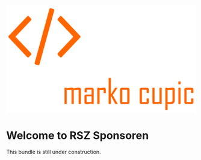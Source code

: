 ![Alt text](src/Resources/public/logo.png?raw=true "logo")


# Welcome to RSZ Sponsoren
This bundle is still under construction.
